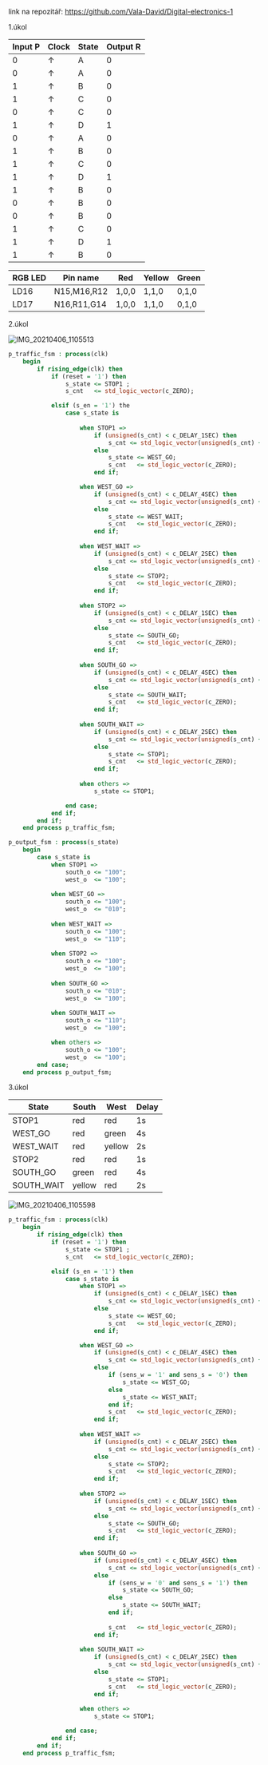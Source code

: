link na repozitář: https://github.com/Vala-David/Digital-electronics-1

1.úkol

|Input P|Clock|State|Output R|
|-------|-----|-----|--------|
|0      |↑    |A    |0       |
|0      |↑    |A    |0       |
|1      |↑    |B    |0       | 
|1      |↑    |C    |0       |
|0      |↑    |C    |0       | 
|1      |↑    |D    |1       | 
|0      |↑    |A    |0       | 
|1      |↑    |B    |0       |
|1      |↑    |C    |0       | 
|1      |↑    |D    |1       | 
|1      |↑    |B    |0       | 
|0      |↑    |B    |0       | 
|0      |↑    |B    |0       | 
|1      |↑    |C    |0       | 
|1      |↑    |D    |1       | 
|1      |↑    |B    |0       | 

|RGB LED|Pin name   |Red  |Yellow|Green|
|-------|--------   |-----|------|-----|
|LD16   |N15,M16,R12|1,0,0|1,1,0 |0,1,0|
|LD17   |N16,R11,G14|1,0,0|1,1,0 |0,1,0|

2.úkol

![IMG_20210406_1105513](https://user-images.githubusercontent.com/78855571/113687220-63632680-96c8-11eb-9697-856e77506ad0.jpg)

```vhdl
p_traffic_fsm : process(clk)
    begin
        if rising_edge(clk) then
            if (reset = '1') then      
                s_state <= STOP1 ;      
                s_cnt   <= std_logic_vector(c_ZERO);     

            elsif (s_en = '1') the
                case s_state is
                
                    when STOP1 =>
                        if (unsigned(s_cnt) < c_DELAY_1SEC) then
                            s_cnt <= std_logic_vector(unsigned(s_cnt) + 1);
                        else
                            s_state <= WEST_GO;
                            s_cnt   <= std_logic_vector(c_ZERO);
                        end if;

                    when WEST_GO =>
                        if (unsigned(s_cnt) < c_DELAY_4SEC) then
                            s_cnt <= std_logic_vector(unsigned(s_cnt) + 1);
                        else
                            s_state <= WEST_WAIT;
                            s_cnt   <= std_logic_vector(c_ZERO);
                        end if;
                        
                    when WEST_WAIT =>
                        if (unsigned(s_cnt) < c_DELAY_2SEC) then
                            s_cnt <= std_logic_vector(unsigned(s_cnt) + 1);
                        else
                            s_state <= STOP2;
                            s_cnt   <= std_logic_vector(c_ZERO);
                        end if;
                        
                    when STOP2 =>
                        if (unsigned(s_cnt) < c_DELAY_1SEC) then
                            s_cnt <= std_logic_vector(unsigned(s_cnt) + 1);
                        else
                            s_state <= SOUTH_GO;
                            s_cnt   <= std_logic_vector(c_ZERO);
                        end if;
                        
                    when SOUTH_GO =>
                        if (unsigned(s_cnt) < c_DELAY_4SEC) then
                            s_cnt <= std_logic_vector(unsigned(s_cnt) + 1);
                        else
                            s_state <= SOUTH_WAIT;
                            s_cnt   <= std_logic_vector(c_ZERO);
                        end if;
                        
                    when SOUTH_WAIT =>
                        if (unsigned(s_cnt) < c_DELAY_2SEC) then
                            s_cnt <= std_logic_vector(unsigned(s_cnt) + 1);
                        else
                            s_state <= STOP1;
                            s_cnt   <= std_logic_vector(c_ZERO);
                        end if;
                    
                    when others =>
                        s_state <= STOP1;

                end case;
            end if; 
        end if; 
    end process p_traffic_fsm;
```
```vhdl
p_output_fsm : process(s_state)
    begin
        case s_state is
            when STOP1 =>
                south_o <= "100";   
                west_o  <= "100";   
                
            when WEST_GO =>
                south_o <= "100";  
                west_o  <= "010";   
                
            when WEST_WAIT =>
                south_o <= "100";   
                west_o  <= "110";   
            
            when STOP2 =>
                south_o <= "100";  
                west_o  <= "100";  
                
            when SOUTH_GO =>
                south_o <= "010";  
                west_o  <= "100";   
                
            when SOUTH_WAIT =>
                south_o <= "110";  
                west_o  <= "100";                   

            when others =>
                south_o <= "100";  
                west_o  <= "100";  
        end case;
    end process p_output_fsm;
```

3.úkol

|State     |South |West  |Delay|
|----------|------|------|-----|
|STOP1     |red   |red   |1s   |
|WEST_GO   |red   |green |4s   |
|WEST_WAIT |red   |yellow|2s   |
|STOP2     |red   |red   |1s   |
|SOUTH_GO  |green |red   |4s   |
|SOUTH_WAIT|yellow|red   |2s   |

![IMG_20210406_1105598](https://user-images.githubusercontent.com/78855571/113687253-6bbb6180-96c8-11eb-87cf-6eec72278a94.jpg)

```vhdl
p_traffic_fsm : process(clk)
    begin
        if rising_edge(clk) then
            if (reset = '1') then      
                s_state <= STOP1 ;    
                s_cnt   <= std_logic_vector(c_ZERO);      

            elsif (s_en = '1') then
                case s_state is
                    when STOP1 =>
                        if (unsigned(s_cnt) < c_DELAY_1SEC) then
                            s_cnt <= std_logic_vector(unsigned(s_cnt) + 1);
                        else
                            s_state <= WEST_GO;
                            s_cnt   <= std_logic_vector(c_ZERO);
                        end if;

                    when WEST_GO =>
                        if (unsigned(s_cnt) < c_DELAY_4SEC) then
                            s_cnt <= std_logic_vector(unsigned(s_cnt) + 1);
                        else
                            if (sens_w = '1' and sens_s = '0') then  
                                s_state <= WEST_GO;
                            else
                                s_state <= WEST_WAIT;
                            end if;
                            s_cnt   <= std_logic_vector(c_ZERO);
                        end if;
                        
                    when WEST_WAIT =>
                        if (unsigned(s_cnt) < c_DELAY_2SEC) then
                            s_cnt <= std_logic_vector(unsigned(s_cnt) + 1);
                        else
                            s_state <= STOP2;
                            s_cnt   <= std_logic_vector(c_ZERO);
                        end if;
                        
                    when STOP2 =>
                        if (unsigned(s_cnt) < c_DELAY_1SEC) then
                            s_cnt <= std_logic_vector(unsigned(s_cnt) + 1);
                        else
                            s_state <= SOUTH_GO;
                            s_cnt   <= std_logic_vector(c_ZERO);
                        end if;
                        
                    when SOUTH_GO =>
                        if (unsigned(s_cnt) < c_DELAY_4SEC) then
                            s_cnt <= std_logic_vector(unsigned(s_cnt) + 1);
                        else
                            if (sens_w = '0' and sens_s = '1') then  
                                s_state <= SOUTH_GO;
                            else
                                s_state <= SOUTH_WAIT;
                            end if;
                            
                            s_cnt   <= std_logic_vector(c_ZERO);
                        end if;
                        
                    when SOUTH_WAIT =>
                        if (unsigned(s_cnt) < c_DELAY_2SEC) then
                            s_cnt <= std_logic_vector(unsigned(s_cnt) + 1);
                        else
                            s_state <= STOP1;
                            s_cnt   <= std_logic_vector(c_ZERO);
                        end if;
                    
                    when others =>
                        s_state <= STOP1;

                end case;
            end if; 
        end if;
    end process p_traffic_fsm;
```


